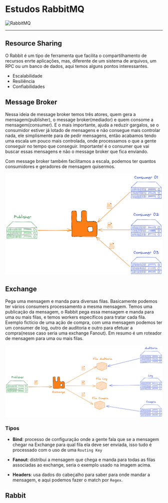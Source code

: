 # Estudos RabbitMQ

![RabbitMQ](https://cdn.iconscout.com/icon/free/png-128/rabbitmq-282296.png)

---


## Resource Sharing

O Rabbit é um tipo de ferramenta que facilita o compartilhamento de recursos enrte aplicações, mas, diferente de um sistema de arquivos, um RPC ou um banco de dados, aqui temos alguns pontos interessantes.

- Escalabilidade
- Resiliência
- Confiabilidades


## Message Broker

Nessa ideia de message broker temos três atores, quem gera a mensagem(publisher), o message broker(mediador) e quem consome a mensagem(consumer). E o mais importante, ajuda a reduzir gargalos, se o consumidor estiver já lotado de mensagens e não consegue mais controlar nada, ele simplismente para de pedir mensagens, então acabamos tendo uma escala um pouco mais controlada, onde processamos o que a gente conseguir no tempo que conseguir. Importante! é o consumer que vai buscar essas mensagens e não o message broker que fica enviando.

Com message broker também facilitamos a escala, podemos ter quantos consumidores e geradores de mensagem quisermos.

![Rabbit](./images/rabbit-publisher-consumer.png)


## Exchange

Pega uma mensagem e manda para diversas filas. Basicamente podemos ter vários consumers processamento a mesma mensagem.
Temos uma publicação da mensagem, o Rabbit pega essa mensagem e manda para uma ou mais filas, e temos workers específicos para tratar cada fila.
Exemplo fictício de uma ação de compra, com uma mensagem podemos ter um consumer de log, outro de auditoria e outro para efetuar a compra(nesse caso seria uma exchange Fanout).
Em resumo é um roteador de mensagem para uma ou mais filas.

![Exchange](./images/exchange.png)


### Tipos 

- **Bind**: processo de configuração onde a gente fala que se a mensagem chegar na Exchange para qual fila ela deve ser enviada, isso tudo é processado com o uso de uma `Routing Key`

- **Fanout**: distribui a mensagem que chega e manda para todas as filas associadas ao exchange, seria o exemplo usado na imagem acima.

- **Headers**: usa dados do cabeçalho para saber para onde mandar a mensagem, e aqui podemos fazer o match por `Regex`.

## Rabbit
